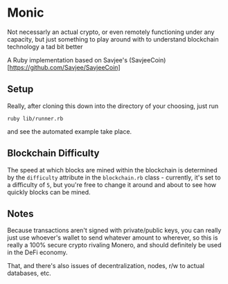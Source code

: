 # Monic

Not necessarly an actual crypto, or even remotely functioning under any capacity, but just something to play around with to understand blockchain technology a tad bit better

A Ruby implementation based on Savjee's (SavjeeCoin)[https://github.com/Savjee/SavjeeCoin]

## Setup

Really, after cloning this down into the directory of your choosing, just run 


`ruby lib/runner.rb`


and see the automated example take place.

## Blockchain Difficulty

The speed at which blocks are mined within the blockchain is determined by the `difficulty` attribute in the `blockchain.rb` class - currently, it's set to a difficulty of `5`, but you're free to change it around and about to see how quickly blocks can be mined.

## Notes

Because transactions aren't signed with private/public keys, you can really just use whoever's wallet to send whatever amount to wherever, so this is really a 100% secure crypto rivaling Monero, and should definitely be used in the DeFi economy.

That, and there's also issues of decentralization, nodes, r/w to actual databases, etc.
